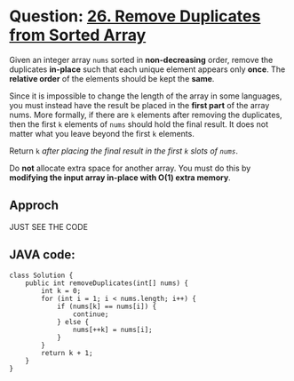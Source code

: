 # Question: [26. Remove Duplicates from Sorted Array](https://leetcode.com/problems/remove-duplicates-from-sorted-array/)

Given an integer array `nums` sorted in **non-decreasing** order, remove the duplicates **in-place** such that each unique element appears only **once**. The **relative order** of the elements should be kept the **same**.

Since it is impossible to change the length of the array in some languages, you must instead have the result be placed in the **first part** of the array nums. More formally, if there are `k` elements after removing the duplicates, then the first `k` elements of `nums` should hold the final result. It does not matter what you leave beyond the first `k` elements.

Return `k` _after placing the final result in the first `k` slots of `nums`_.

Do **not** allocate extra space for another array. You must do this by **modifying the input array in-place with O(1) extra memory**.

## Approch

JUST SEE THE CODE

## JAVA code:

```
class Solution {
    public int removeDuplicates(int[] nums) {
        int k = 0;
        for (int i = 1; i < nums.length; i++) {
            if (nums[k] == nums[i]) {
                continue;
            } else {
                nums[++k] = nums[i];
            }
        }
        return k + 1;
    }
}
```
